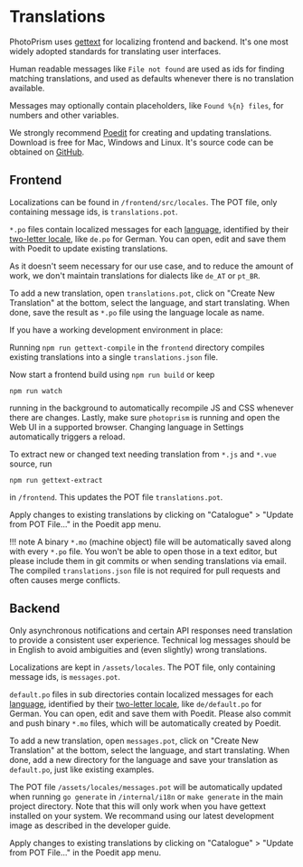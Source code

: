 # Translations

PhotoPrism uses [gettext](https://en.wikipedia.org/wiki/Gettext) for localizing frontend and backend.
It's one most widely adopted standards for translating user interfaces.
 
Human readable messages like `File not found` are used as ids for finding matching translations, 
and used as defaults whenever there is no translation available.

Messages may optionally contain placeholders, like `Found %{n} files`, for numbers and 
other variables.

We strongly recommend [Poedit](https://poedit.net/download) for creating and updating translations.
Download is free for Mac, Windows and Linux.
It's source code can be obtained on [GitHub](https://github.com/vslavik/poedit).

## Frontend ##

Localizations can be found in `/frontend/src/locales`. The POT file, only containing message ids, 
is `translations.pot`.

`*.po` files contain localized messages for each 
[language](https://www.gnu.org/software/gettext/manual/html_node/Usual-Language-Codes.html#Usual-Language-Codes),
identified by their [two-letter locale](https://www.gnu.org/software/gettext/manual/html_node/Locale-Names.html), 
like `de.po` for German.
You can open, edit and save them with Poedit to update existing translations. 

As it doesn't seem necessary for our use case, and to reduce the amount of work, 
we don't maintain translations for dialects like `de_AT` or `pt_BR`.

To add a new translation, open `translations.pot`, click on "Create New Translation" at the bottom, select
the language, and start translating. 
When done, save the result as `*.po` file using the language locale as name.

If you have a working development environment in place:

Running `npm run gettext-compile` in the `frontend` directory compiles existing translations into 
a single `translations.json` file.

Now start a frontend build using `npm run build` or keep 

```
npm run watch
```

running in the background to automatically recompile JS and CSS whenever there
are changes. Lastly, make sure `photoprism` is running and open the Web UI in a supported browser. Changing 
language in Settings automatically triggers a reload.

To extract new or changed text needing translation from `*.js` and `*.vue` source, run 
```
npm run gettext-extract
```
in `/frontend`. This updates the POT file `translations.pot`.

Apply changes to existing translations by clicking on "Catalogue" > "Update from POT File..." 
in the Poedit app menu.

!!! note
    A binary `*.mo` (machine object) file will be automatically saved along with every `*.po` file. 
    You won't be able to open those in a text editor, but please include them in git commits or when sending
    translations via email. The compiled `translations.json` file is not required for pull requests 
    and often causes merge conflicts.
    
## Backend ##

Only asynchronous notifications and certain API responses need translation to provide a 
consistent user experience.
Technical log messages should be in English to avoid ambiguities and (even slightly) wrong translations. 

Localizations are kept in `/assets/locales`. The POT file, only containing message ids, is `messages.pot`.

`default.po` files in sub directories contain localized messages for each 
[language](https://www.gnu.org/software/gettext/manual/html_node/Usual-Language-Codes.html#Usual-Language-Codes),
identified by their [two-letter locale](https://www.gnu.org/software/gettext/manual/html_node/Locale-Names.html), 
like `de/default.po` for German. You can open, edit and save them with Poedit. Please
also commit and push binary `*.mo` files, which will be automatically created by Poedit.

To add a new translation, open `messages.pot`, click on "Create New Translation" at the bottom, select
the language, and start translating. 
When done, add a new directory for the language and save your translation as `default.po`,
just like existing examples.

The POT file `/assets/locales/messages.pot` will be automatically updated when 
running `go generate` in `/internal/i18n` or `make generate` in the main project directory.
Note that this will only work when you have gettext installed on your system.
We recommand using our latest development image as described in the developer guide.

Apply changes to existing translations by clicking on "Catalogue" > "Update from POT File..." 
in the Poedit app menu.

